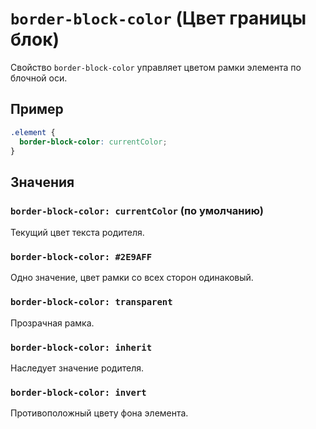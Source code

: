 # `border-block-color` (Цвет границы блок)

Свойство `border-block-color` управляет цветом рамки элемента по блочной оси.

## Пример

```css
.element {
  border-block-color: currentColor;
}
```

## Значения

### `border-block-color: currentColor` (по умолчанию)

Текущий цвет текста родителя.

### `border-block-color: #2E9AFF`

Одно значение, цвет рамки со всех сторон одинаковый.

### `border-block-color: transparent`

Прозрачная рамка.

### `border-block-color: inherit`

Наследует значение родителя.

### `border-block-color: invert`

Противоположный цвету фона элемента.
